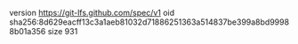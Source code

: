 version https://git-lfs.github.com/spec/v1
oid sha256:8d629eacff13c3a1aeb81032d71886251363a514837be399a8bd99988b01a356
size 931

